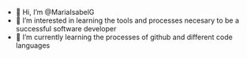 - 👋 Hi, I’m @MariaIsabelG
- 👀 I’m interested in learning the tools and processes necesary to be a successful software developer
- 🌱 I’m currently learning the processes of github and different code languages

<!---
MariaIsabelG/MariaIsabelG is a ✨ special ✨ repository because its `README.md` (this file) appears on your GitHub profile.
You can click the Preview link to take a look at your changes.
--->
